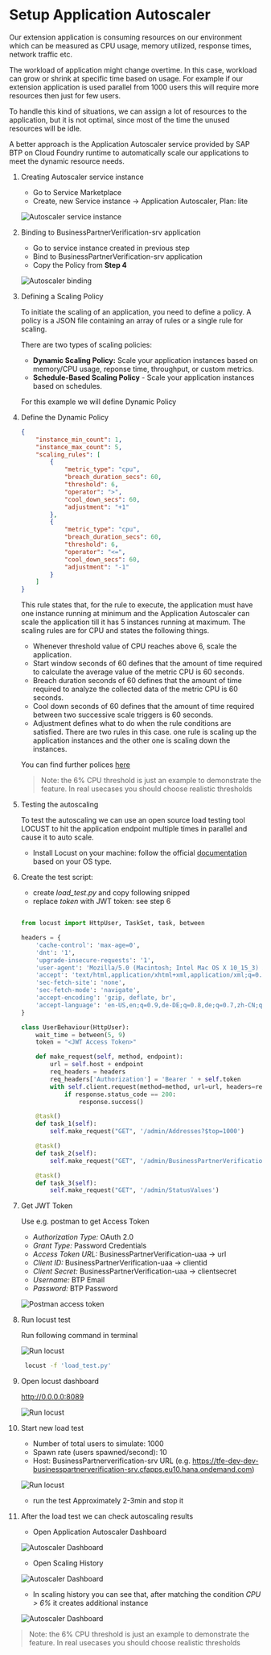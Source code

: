 # Setup Application Autoscaler

Our extension application is consuming resources on our environment which can be measured as CPU usage, memory utilized, response times, network traffic etc.

The workload of application might change overtime. In this case, workload can grow or shrink at specific time based on usage. For example if our extension application is used parallel from 1000 users this will require more resources then just for few users.

To handle this kind of situations, we can assign a lot of resources to the application, but it is not optimal, since most of the time the unused resources will be idle.

A better approach is the Application Autoscaler service provided by SAP BTP on Cloud Foundry runtime to automatically scale our applications to meet the dynamic resource needs.

1. Creating Autoscaler service instance
   - Go to Service Marketplace
   - Create, new Service instance -> Application Autoscaler, Plan: lite
  
   ![Autoscaler service instance](images/as05.png)
   
   
2. Binding to BusinessPartnerVerification-srv application
   - Go to service instance created in previous step
   - Bind to BusinessPartnerVerification-srv application
   - Copy the Policy from **Step 4**
  
   ![Autoscaler binding](images/as06.png)

3. Defining a Scaling Policy

   To initiate the scaling of an application, you need to define a policy. A policy is a JSON file containing an array of rules or a single rule for scaling. 

   There are two types of scaling policies:
    - **Dynamic Scaling Policy:** Scale your application instances based on memory/CPU usage, reponse time, throughput, or custom metrics.
    - **Schedule-Based Scaling Policy** - Scale your application instances based on schedules.

    For this example we will define Dynamic Policy

4. Define the Dynamic Policy

    ```json
    {
        "instance_min_count": 1,
        "instance_max_count": 5,
        "scaling_rules": [
            {
                "metric_type": "cpu",
                "breach_duration_secs": 60,
                "threshold": 6,
                "operator": ">",
                "cool_down_secs": 60,
                "adjustment": "+1"
            },
            {
                "metric_type": "cpu",
                "breach_duration_secs": 60,
                "threshold": 6,
                "operator": "<=",
                "cool_down_secs": 60,
                "adjustment": "-1"
            }
        ]
    }
    ```

    This rule states that, for the rule to execute, the application must have one instance running at minimum and the Application Autoscaler can scale the application till it has 5 instances running at maximum. The scaling rules are for CPU and states the following things.

    - Whenever threshold value of CPU reaches above 6, scale the application.
    - Start window seconds of 60 defines that the amount of time required to calculate the average value of the metric CPU is 60 seconds.
    - Breach duration seconds of 60 defines that the amount of time required to analyze the collected data of the metric CPU is 60 seconds.
    - Cool down seconds of 60 defines that the amount of time required between two successive scale triggers is 60 seconds.
    - Adjustment defines what to do when the rule conditions are satisfied. There are two rules in this case. one rule is scaling up the application instances and the other one is scaling down the instances.

    You can find further polices [here](https://help.sap.com/viewer/7472b7d13d5d4862b2b06a730a2df086/Cloud/en-US/e6927e5af85e45f4a8a056c8662fa784.html)

    >Note: the 6% CPU threshold is just an example to demonstrate the feature. In real usecases you should choose realistic thresholds

5. Testing the autoscaling
   
   To test the autoscaling we can use an open source load testing tool LOCUST to hit the application endpoint multiple times in parallel and cause it to auto scale.

   - Install Locust on your machine: follow the official [documentation](https://docs.locust.io/en/stable/installation.html) based on your OS type.
   
6. Create the test script:

   - create *load_test.py* and copy following snipped
   - replace *token* with JWT token: see step 6
   
    ```py

    from locust import HttpUser, TaskSet, task, between

    headers = {
        'cache-control': 'max-age=0',
        'dnt': '1',
        'upgrade-insecure-requests': '1',
        'user-agent': 'Mozilla/5.0 (Macintosh; Intel Mac OS X 10_15_3) AppleWebKit/537.36 (KHTML, like Gecko) Chrome/79.0.3945.130 Safari/537.36',
        'accept': 'text/html,application/xhtml+xml,application/xml;q=0.9,image/webp,image/apng,*/*;q=0.8,application/signed-exchange;v=b3;q=0.9',
        'sec-fetch-site': 'none',
        'sec-fetch-mode': 'navigate',
        'accept-encoding': 'gzip, deflate, br',
        'accept-language': 'en-US,en;q=0.9,de-DE;q=0.8,de;q=0.7,zh-CN;q=0.6,zh;q=0.5',
    }

    class UserBehaviour(HttpUser):
        wait_time = between(5, 9)
        token = "<JWT Access Token>"

        def make_request(self, method, endpoint):
            url = self.host + endpoint
            req_headers = headers
            req_headers['Authorization'] = 'Bearer ' + self.token
            with self.client.request(method=method, url=url, headers=req_headers, catch_response=True) as response:
                if response.status_code == 200:
                    response.success()

        @task()
        def task_1(self):
            self.make_request("GET", '/admin/Addresses?$top=1000')

        @task()
        def task_2(self):
            self.make_request("GET", '/admin/BusinessPartnerVerification?$top=1000')

        @task()
        def task_3(self):
            self.make_request("GET", '/admin/StatusValues')


    ```

7. Get JWT Token
   
   Use e.g. postman to get Access Token
   
   - *Authorization Type:* OAuth 2.0
   - *Grant Type:* Password Credentials
   - *Access Token URL:* BusinessPartnerVerification-uaa -> url
   - *Client ID:* BusinessPartnerVerification-uaa -> clientid
   - *Client Secret:* BusinessPartnerVerification-uaa -> clientsecret
   - *Username:* BTP Email
   - *Password:* BTP Password

    ![Postman access token](images/as01.png)

8. Run locust test
   
   Run following command in terminal 

   ![Run locust](images/as02.png)

    ```bash
     locust -f 'load_test.py'
    ```

9. Open locust dashboard
   
   http://0.0.0.0:8089

   ![Run locust](images/as03.png)

10. Start new load test
    - Number of total users to simulate: 1000
    - Spawn rate (users spawned/second): 10
    - Host: BusinessPartnerverification-srv URL (e.g. https://tfe-dev-dev-businesspartnerverification-srv.cfapps.eu10.hana.ondemand.com)

    ![Run locust](images/as04.png)

    - run the test Approximately 2-3min and stop it

11. After the load test we can check autoscaling results
    
    - Open Application Autoscaler Dashboard
    
     ![Autoscaler Dashboard](images/as07.png)

    - Open Scaling History
    
     ![Autoscaler Dashboard](images/as08.png)

    - In scaling history you can see that, after matching the condition *CPU > 6%* it creates additional instance
    
     ![Autoscaler Dashboard](images/as09.png)

>Note: the 6% CPU threshold is just an example to demonstrate the feature. In real usecases you should choose realistic thresholds